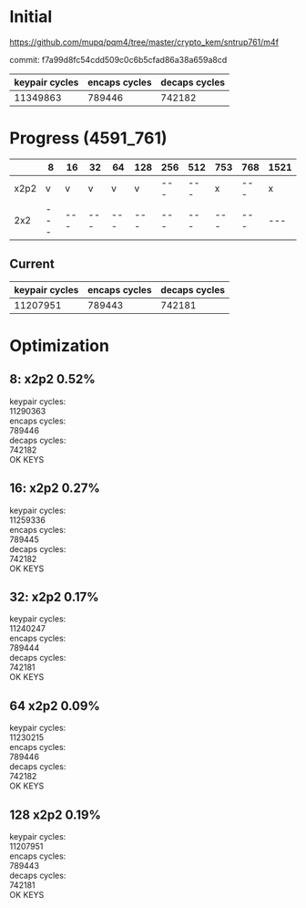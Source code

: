 # Initial

https://github.com/mupq/pqm4/tree/master/crypto_kem/sntrup761/m4f

commit: f7a99d8fc54cdd509c0c6b5cfad86a38a659a8cd

|keypair cycles|encaps cycles|decaps cycles|
|---|---|---|
|11349863|789446|742182|

# Progress (4591_761)
|      |8  |16 |32 |64 |128|256|512|753|768|1521|
|------|---|---|---|---|---|---|---|---|---|---|
| x2p2 | v | v | v | v | v |---|---| x |---| x |
| 2x2  |---|---|---|---|---|---|---|---|---|---|

## Current
|keypair cycles|encaps cycles|decaps cycles|
|---|---|---|
|11207951|789443|742181|

# Optimization
## 8: x2p2 0.52%
keypair cycles:                          
11290363                                 
encaps cycles:                           
789446                                   
decaps cycles:                           
742182                                   
OK KEYS 

## 16: x2p2 0.27%
keypair cycles:                          
11259336                                 
encaps cycles:                           
789445                                   
decaps cycles:                           
742182                                   
OK KEYS

## 32: x2p2 0.17%
keypair cycles:                          
11240247                                 
encaps cycles:                           
789444                                   
decaps cycles:                           
742181                                   
OK KEYS

## 64 x2p2 0.09%
keypair cycles:                                      
11230215                                  
encaps cycles:                                       
789446                                               
decaps cycles:                                       
742182                                               
OK KEYS 

## 128 x2p2 0.19%
keypair cycles:                                          
11207951                                                 
encaps cycles:                                           
789443                                                   
decaps cycles:                                           
742181                                                   
OK KEYS